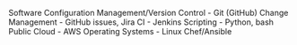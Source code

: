 Software Configuration Management/Version Control - Git (GitHub)
Change Management - GitHub issues, Jira
CI - Jenkins
Scripting - Python, bash
Public Cloud - AWS
Operating Systems - Linux
Chef/Ansible
